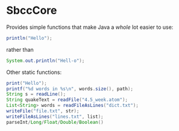 # SbccCore
Provides simple functions that make Java a *whole* lot easier to use:

```java
println("Hello");
```
rather than 
```java
System.out.println("Hell-o");
```
Other static functions:
```java
print("Hello");
printf("%d words in %s\n", words.size(), path);
String s = readLine();
String quakeText = readFile("4.5_week.atom");
List<String> words = readFileAsLines("dict.txt");
writeFile("file.txt", str);
writeFileAsLines("lines.txt", list);
parseInt/Long/Float/Double/Boolean()
```
